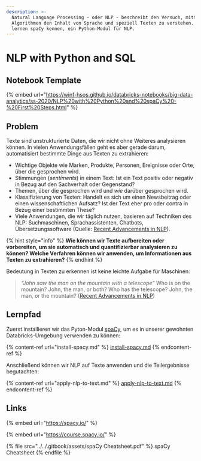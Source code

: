 ```yaml
---
description: >-
  Natural Language Processing - oder NLP - beschreibt den Versuch, mittels
  Algorithmen den Inhalt von Sprache und speziell Texten zu verstehen. Wir
  lernen spaCy kennen, ein Python-Modul für NLP.
---
```


# NLP with Python and SQL

## Notebook Template

{% embed url="https://winf-hsos.github.io/databricks-notebooks/big-data-analytics/ss-2020/NLP%20with%20Python%20and%20spaCy%20-%20First%20Steps.html" %}

## Problem

Texte sind unstrukturierte Daten, die wir nicht ohne Weiteres analysieren können. In vielen Anwendungsfällen geht es aber gerade darum, automatisiert bestimmte Dinge aus Texten zu extrahieren:

* Wichtige Objekte wie Marken, Produkte, Personen, Ereignisse oder Orte, über die gesprochen wird.
* Stimmungen (_sentiments_) in einem Text: Ist ein Text positiv oder negativ in Bezug auf den Sachverhalt oder Gegenstand?
* Themen, über die gesprochen wird und _wie_ darüber gesprochen wird.
* Klassifizierung von Texten: Handelt es sich um einen Newsbeitrag oder einen wissenschaftlichen Aufsatz? Ist der Text eher pro oder contra in Bezug einer bestimmten These?
* Viele Anwendungen, die wir täglich nutzen, basieren auf Techniken des NLP: Suchmaschinen, Sprachassistenten, Chatbots, Übersetzungssoftware (Quelle: [Recent Advancements in NLP](https://medium.com/swlh/recent-advancements-in-nlp-1-2-192ac7eefe3c)).

{% hint style="info" %}
**Wie können wir Texte aufbereiten oder vorbereiten, um sie automatisch und quantifizierbar analysieren zu können? Welche Verfahren können wir anwenden, um Informationen aus Texten zu extrahieren?**
{% endhint %}

Bedeutung in Texten zu erkennen ist keine leichte Aufgabe für Maschinen:

> &#x20;_“John saw the man on the mountain with a telescope”_ Who is on the mountain? John, the man, or both? Who has the telescope? John, the man, or the mountain? ([Recent Advancements in NLP](https://medium.com/swlh/recent-advancements-in-nlp-1-2-192ac7eefe3c))

## Lernpfad

Zuerst installieren wir das Pyton-Modul [spaCy](https://spacy.io/), um es in unserer gewohnten Databricks-Umgebung verwenden zu können:

{% content-ref url="install-spacy.md" %}
[install-spacy.md](install-spacy.md)
{% endcontent-ref %}

Anschließend können wir NLP auf Texte anwenden und die Teilergebnisse begutachten:

{% content-ref url="apply-nlp-to-text.md" %}
[apply-nlp-to-text.md](apply-nlp-to-text.md)
{% endcontent-ref %}



## Links

{% embed url="https://spacy.io/" %}

{% embed url="https://course.spacy.io/" %}

{% file src="../../.gitbook/assets/spaCy Cheatsheet.pdf" %}
spaCy Cheatsheet
{% endfile %}
